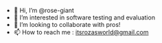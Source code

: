 - 👋 Hi, I’m @rose-giant
- 👀 I’m interested in software testing and evaluation
- 💞️ I’m looking to collaborate with pros!
- 📫 How to reach me : itsrozasworld@gmail.com

